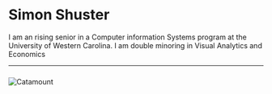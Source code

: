 # Simon Shuster


I am an rising senior in a Computer information Systems program at the University of Western Carolina.
I am double minoring in Visual Analytics and Economics

---

### 

![Catamount](https://a3.espncdn.com/combiner/i?img=%2Fi%2Fteamlogos%2Fncaa%2F500%2F2717.png) 
